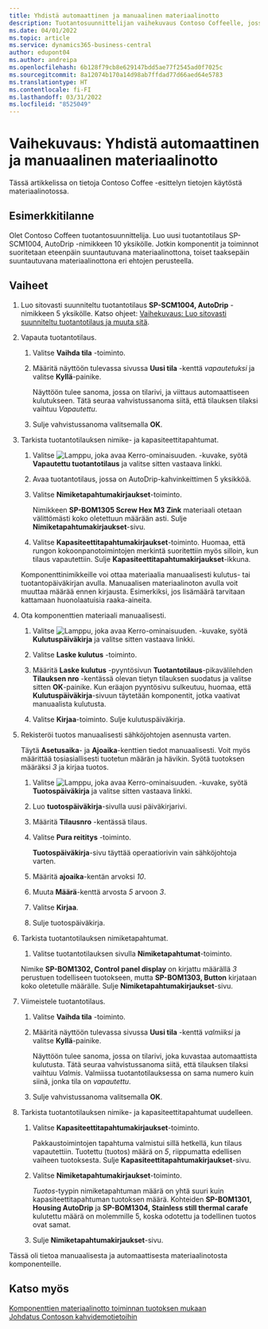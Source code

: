 ```yaml
---
title: Yhdistä automaattinen ja manuaalinen materiaalinotto
description: Tuotantosuunnittelijan vaihekuvaus Contoso Coffeelle, jossa halutaan yhdistää automaattinen ja manuaalinen materiaalinotto.
ms.date: 04/01/2022
ms.topic: article
ms.service: dynamics365-business-central
author: edupont04
ms.author: andreipa
ms.openlocfilehash: 6b128f79cb8e629147bdd5ae77f2545ad0f7025c
ms.sourcegitcommit: 8a12074b170a14d98ab7ffdad77d66aed64e5783
ms.translationtype: HT
ms.contentlocale: fi-FI
ms.lasthandoff: 03/31/2022
ms.locfileid: "8525049"
---
```

# <a name="walkthrough-combine-automatic-and-manual-flushing"></a>Vaihekuvaus: Yhdistä automaattinen ja manuaalinen materiaalinotto

Tässä artikkelissa on tietoja Contoso Coffee -esittelyn tietojen käytöstä materiaalinotossa.  

## <a name="scenario"></a>Esimerkkitilanne

Olet Contoso Coffeen tuotantosuunnittelija. Luo uusi tuotantotilaus SP-SCM1004, AutoDrip -nimikkeen 10 yksikölle. Jotkin komponentit ja toiminnot suoritetaan eteenpäin suuntautuvana materiaalinottona, toiset taaksepäin suuntautuvana materiaalinottona eri ehtojen perusteella.

## <a name="steps"></a>Vaiheet

1. Luo sitovasti suunniteltu tuotantotilaus **SP-SCM1004, AutoDrip** -nimikkeen 5 yksikölle. Katso ohjeet: [Vaihekuvaus: Luo sitovasti suunniteltu tuotantotilaus ja muuta sitä](create-firm-planned-production-order-change.md).  

2. Vapauta tuotantotilaus.

    1. Valitse **Vaihda tila** -toiminto.  

    2. Määritä näyttöön tulevassa sivussa **Uusi tila** -kenttä *vapautetuksi* ja valitse **Kyllä**-painike.  

        Näyttöön tulee sanoma, jossa on tilarivi, ja viittaus automaattiseen kulutukseen. Tätä seuraa vahvistussanoma siitä, että tilauksen tilaksi vaihtuu *Vapautettu*.  

    3. Sulje vahvistussanoma valitsemalla **OK**.

3. Tarkista tuotantotilauksen nimike- ja kapasiteettitapahtumat.

    1. Valitse ![Lamppu, joka avaa Kerro-ominaisuuden.](../media/ui-search/search_small.png "Kerro, mitä haluat tehdä") -kuvake, syötä **Vapautettu tuotantotilaus** ja valitse sitten vastaava linkki.  

    2. Avaa tuotantotilaus, jossa on AutoDrip-kahvinkeittimen 5 yksikköä.  

    3. Valitse **Nimiketapahtumakirjaukset**-toiminto.  

        Nimikkeen **SP-BOM1305 Screw Hex M3 Zink** materiaali otetaan välittömästi koko oletettuun määrään asti. Sulje **Nimiketapahtumakirjaukset**-sivu.  

    4. Valitse **Kapasiteettitapahtumakirjaukset**-toiminto.  Huomaa, että rungon kokoonpanotoimintojen merkintä suoritettiin myös silloin, kun tilaus vapautettiin. Sulje **Kapasiteettitapahtumakirjaukset**-ikkuna.

    Komponenttinimikkeille voi ottaa materiaalia manuaalisesti kulutus- tai tuotantopäiväkirjan avulla. Manuaalisen materiaalinoton avulla voit muuttaa määrää ennen kirjausta. Esimerkiksi, jos lisämäärä tarvitaan kattamaan huonolaatuisia raaka-aineita.
4. Ota komponenttien materiaali manuaalisesti.  
    1. Valitse ![Lamppu, joka avaa Kerro-ominaisuuden.](../media/ui-search/search_small.png "Kerro, mitä haluat tehdä") -kuvake, syötä **Kulutuspäiväkirja** ja valitse sitten vastaava linkki.  

    2. Valitse **Laske kulutus** -toiminto.  

    3. Määritä **Laske kulutus** -pyyntösivun **Tuotantotilaus**-pikavälilehden **Tilauksen nro** -kentässä olevan tietyn tilauksen suodatus ja valitse sitten **OK**-painike. Kun eräajon pyyntösivu sulkeutuu, huomaa, että **Kulutuspäiväkirja**-sivuun täytetään komponentit, jotka vaativat manuaalista kulutusta.

    4. Valitse **Kirjaa**-toiminto. Sulje kulutuspäiväkirja.

5. Rekisteröi tuotos manuaalisesti sähköjohtojen asennusta varten.  

    Täytä **Asetusaika**- ja **Ajoaika**-kenttien tiedot manuaalisesti. Voit myös määrittää tosiasiallisesti tuotetun määrän ja hävikin. Syötä tuotoksen määräksi *3* ja kirjaa tuotos.

    1. Valitse ![Lamppu, joka avaa Kerro-ominaisuuden.](../media/ui-search/search_small.png "Kerro, mitä haluat tehdä") -kuvake, syötä **Tuotospäiväkirja** ja valitse sitten vastaava linkki.  

    2. Luo **tuotospäiväkirja**-sivulla uusi päiväkirjarivi.  

    3. Määritä **Tilausnro** -kentässä tilaus.  

    4. Valitse **Pura reititys** -toiminto.  

        **Tuotospäiväkirja**-sivu täyttää operaatiorivin vain sähköjohtoja varten.

    5. Määritä **ajoaika**-kentän arvoksi *10*.  

    6. Muuta **Määrä**-kenttä arvosta *5* arvoon *3*.

    7. Valitse **Kirjaa**.  
    8. Sulje tuotospäiväkirja.

6. Tarkista tuotantotilauksen nimiketapahtumat.

    1. Valitse tuotantotilauksen sivulla **Nimiketapahtumat**-toiminto.  

    Nimike **SP-BOM1302, Control panel display** on kirjattu määrällä *3* perustuen todelliseen tuotokseen, mutta **SP-BOM1303, Button** kirjataan koko oletetulle määrälle. Sulje **Nimiketapahtumakirjaukset**-sivu.

7. Viimeistele tuotantotilaus.  

    1. Valitse **Vaihda tila** -toiminto.
    2. Määritä näyttöön tulevassa sivussa **Uusi tila** -kenttä *valmiiksi* ja valitse **Kyllä**-painike.  

        Näyttöön tulee sanoma, jossa on tilarivi, joka kuvastaa automaattista kulutusta. Tätä seuraa vahvistussanoma siitä, että tilauksen tilaksi vaihtuu *Valmis*. Valmiissa tuotantotilauksessa on sama numero kuin siinä, jonka tila on *vapautettu*.
    3. Sulje vahvistussanoma valitsemalla **OK**.

8. Tarkista tuotantotilauksen nimike- ja kapasiteettitapahtumat uudelleen.

    1. Valitse **Kapasiteettitapahtumakirjaukset**-toiminto.  

        Pakkaustoimintojen tapahtuma valmistui sillä hetkellä, kun tilaus vapautettiin. Tuotettu (tuotos) määrä on *5*, riippumatta edellisen vaiheen tuotoksesta. Sulje **Kapasiteettitapahtumakirjaukset**-sivu.

    2. Valitse **Nimiketapahtumakirjaukset**-toiminto.  

        *Tuotos*-tyypin nimiketapahtuman määrä on yhtä suuri kuin kapasiteettitapahtuman tuotoksen määrä. Kohteiden **SP-BOM1301, Housing AutoDrip** ja **SP-BOM1304, Stainless still thermal carafe** kulutettu määrä on molemmille 5, koska odotettu ja todellinen tuotos ovat samat. 

    3. Sulje **Nimiketapahtumakirjaukset**-sivu.  

Tässä oli tietoa manuaalisesta ja automaattisesta materiaalinotosta komponenteille.

## <a name="see-also"></a>Katso myös

[Komponenttien materiaalinotto toiminnan tuotoksen mukaan](../production-how-to-flush-components-according-to-operation-output.md)  
[Johdatus Contoson kahvidemotietoihin](contoso-coffee-intro.md)  
